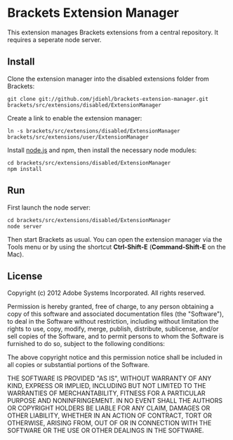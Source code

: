 # Brackets Extension Manager

This extension manages Brackets extensions from a central repository. It requires a seperate node server.

## Install

Clone the extension manager into the disabled extensions folder from Brackets:

    git clone git://github.com/jdiehl/brackets-extension-manager.git brackets/src/extensions/disabled/ExtensionManager

Create a link to enable the extension manager:

    ln -s brackets/src/extensions/disabled/ExtensionManager brackets/src/extensions/user/ExtensionManager

Install [node.js](http://nodejs.org/) and npm, then install the necessary node modules:

    cd brackets/src/extensions/disabled/ExtensionManager
    npm install

## Run

First launch the node server:

    cd brackets/src/extensions/disabled/ExtensionManager
    node server

Then start Brackets as usual. You can open the extension manager via the Tools menu or by using the shortcut **Ctrl-Shift-E** (**Command-Shift-E** on the Mac).

## License

Copyright (c) 2012 Adobe Systems Incorporated. All rights reserved.
 
Permission is hereby granted, free of charge, to any person obtaining a
copy of this software and associated documentation files (the "Software"), 
to deal in the Software without restriction, including without limitation 
the rights to use, copy, modify, merge, publish, distribute, sublicense, 
and/or sell copies of the Software, and to permit persons to whom the 
Software is furnished to do so, subject to the following conditions:
 
The above copyright notice and this permission notice shall be included in
all copies or substantial portions of the Software.
 
THE SOFTWARE IS PROVIDED "AS IS", WITHOUT WARRANTY OF ANY KIND, EXPRESS OR
IMPLIED, INCLUDING BUT NOT LIMITED TO THE WARRANTIES OF MERCHANTABILITY, 
FITNESS FOR A PARTICULAR PURPOSE AND NONINFRINGEMENT. IN NO EVENT SHALL THE
AUTHORS OR COPYRIGHT HOLDERS BE LIABLE FOR ANY CLAIM, DAMAGES OR OTHER 
LIABILITY, WHETHER IN AN ACTION OF CONTRACT, TORT OR OTHERWISE, ARISING 
FROM, OUT OF OR IN CONNECTION WITH THE SOFTWARE OR THE USE OR OTHER 
DEALINGS IN THE SOFTWARE.
